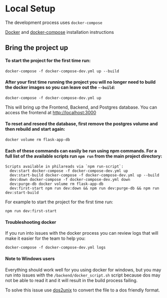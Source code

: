 # Local Setup
The development process uses `docker-compose`

[Docker](https://docs.docker.com/v17.12/install/) and [docker-compose](https://docs.docker.com/compose/install/) installation instructions

## Bring the project up
#### To start the project for the first time run:
```
docker-compose -f docker-compose-dev.yml up --build
```

#### After your first time running the project you will no longer need to build the docker images so you can leave out the `--build`:
```
docker-compose -f docker-compose-dev.yml up
```

This will bring up the Frontend, Backend, and Postgres database. You can access the frontend at [http://localhost:3000](http://localhost:3000)

#### To reset and reseed the database, first remove the postgres volume and then rebuild and start again:
```
docker volume rm flask-app-db
```

#### Each of these commands can easily be run using npm commands. For a full list of the available scripts run `npm run` from the main project directory:
```
Scripts available in philareads via `npm run-script`:
  dev:start docker-compose -f docker-compose-dev.yml up
  dev:start-build docker-compose -f docker-compose-dev.yml up --build
  dev:down docker-compose -f docker-compose-dev.yml down
  dev:purge-db docker volume rm flask-app-db
  dev:first-start npm run dev:down && npm run dev:purge-db && npm run dev:start-build
```

For example to start the project for the first time run:
```
npm run dev:first-start
```

#### Troubleshooting docker
If you run into issues with the docker process you can review logs that will make it easier for the team to help you:

```
docker-compose -f docker-compose-dev.yml logs
```

#### Note to Windows users
Everything should work well for you using docker for windows, but you may run into issues with the `/backend/docker_script.sh` script because dos may not be able to read it and it will result in the build process failing.

To solve this issue use [dos2unix](http://dos2unix.sourceforge.net/) to convert the file to a dos friendly format.
